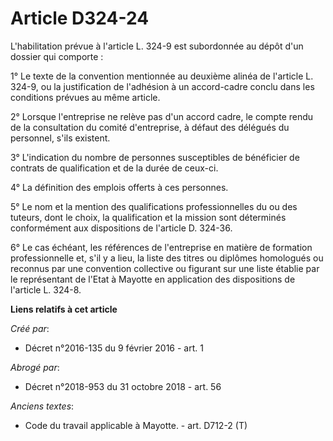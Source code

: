 # Article D324-24

L'habilitation prévue à l'article L. 324-9 est subordonnée au dépôt d'un dossier qui comporte : 

1° Le texte de la convention mentionnée au deuxième alinéa de l'article L. 324-9, ou la justification de l'adhésion à un
accord-cadre conclu dans les conditions prévues au même article. 

2° Lorsque l'entreprise ne relève pas d'un accord cadre, le compte rendu de la consultation du comité d'entreprise, à défaut
des délégués du personnel, s'ils existent. 

3° L'indication du nombre de personnes susceptibles de bénéficier de contrats de qualification et de la durée de ceux-ci. 

4° La définition des emplois offerts à ces personnes. 

5° Le nom et la mention des qualifications professionnelles du ou des tuteurs, dont le choix, la qualification et la mission
sont déterminés conformément aux dispositions de l'article D. 324-36.

6° Le cas échéant, les références de l'entreprise en matière de formation professionnelle et, s'il y a lieu, la liste des
titres ou diplômes homologués ou reconnus par une convention collective ou figurant sur une liste établie par le représentant
de l'Etat à Mayotte en application des dispositions de l'article L. 324-8.

**Liens relatifs à cet article**

_Créé par_:

  - Décret n°2016-135 du 9 février 2016 - art. 1

_Abrogé par_:

  - Décret n°2018-953 du 31 octobre 2018 - art. 56

_Anciens textes_:

  - Code du travail applicable à Mayotte. - art. D712-2 (T)

